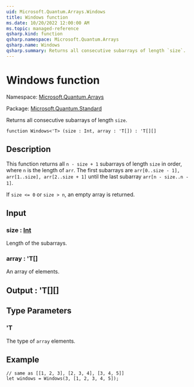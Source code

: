 ```yaml
---
uid: Microsoft.Quantum.Arrays.Windows
title: Windows function
ms.date: 10/20/2022 12:00:00 AM
ms.topic: managed-reference
qsharp.kind: function
qsharp.namespace: Microsoft.Quantum.Arrays
qsharp.name: Windows
qsharp.summary: Returns all consecutive subarrays of length `size`.
---
```


# Windows function

Namespace: [Microsoft.Quantum.Arrays](xref:Microsoft.Quantum.Arrays)

Package: [Microsoft.Quantum.Standard](https://nuget.org/packages/Microsoft.Quantum.Standard)


Returns all consecutive subarrays of length `size`.

```qsharp
function Windows<'T> (size : Int, array : 'T[]) : 'T[][]
```


## Description

This function returns all `n - size + 1` subarrays oflength `size` in order, where `n` is the length of `arr`.The first subarrays are `arr[0..size - 1], arr[1..size], arr[2..size + 1]`until the last subarray `arr[n - size..n - 1]`.If `size <= 0` or `size > n`, an empty array is returned.

## Input

### size : [Int](xref:microsoft.quantum.qsharp.valueliterals#int-literals)

Length of the subarrays.


### array : 'T[]

An array of elements.



## Output : 'T[][]



## Type Parameters

### 'T

The type of `array` elements.

## Example

```qsharp// same as [[1, 2, 3], [2, 3, 4], [3, 4, 5]]let windows = Windows(3, [1, 2, 3, 4, 5]);```